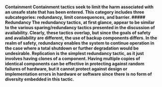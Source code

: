 #### Containment Containment tactics seek to limit the harm associated with an unsafe state that has been entered. This category includes three subcategories: redundancy, limit consequences, and barrier. ##### Redundancy The redundancy tactics, at first glance, appear to be similar to the various sparing/redundancy tactics presented in the discussion of availability. Clearly, these tactics overlap, but since the goals of safety and availability are different, the use of backup components differs. In the realm of safety, redundancy enables the system to continue operation in the case where a total shutdown or further degradation would be undesirable. Replication is the simplest redundancy tactic, as it just involves having clones of a component. Having multiple copies of identical components can be effective in protecting against random failures of hardware, but it cannot protect against design or implementation errors in hardware or software since there is no form of diversity embedded in this tactic.